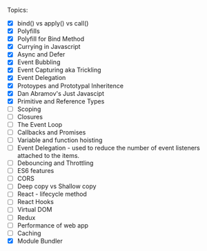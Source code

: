 Topics:

- [x] bind() vs apply() vs call()
- [x] Polyfills
- [x] Polyfill for Bind Method
- [x] Currying in Javascript
- [x] Async and Defer
- [x] Event Bubbling
- [x] Event Capturing aka Trickling
- [x] Event Delegation
- [x] Protoypes and Prototypal Inheritence
- [x] Dan Abramov's Just Javascipt
- [x] Primitive and Reference Types
- [ ] Scoping
- [ ] Closures
- [ ] The Event Loop
- [ ] Callbacks and Promises
- [ ] Variable and function hoisting
- [ ] Event Delegation - used to reduce the number of event listeners attached to the items.
- [ ] Debouncing and Throttling
- [ ] ES6 features
- [ ] CORS
- [ ] Deep copy vs Shallow copy
- [ ] React - lifecycle method
- [ ] React Hooks
- [ ] Virtual DOM
- [ ] Redux
- [ ] Performance of web app
- [ ] Caching
- [x] Module Bundler